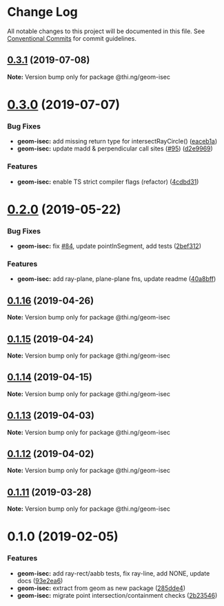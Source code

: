 # Change Log

All notable changes to this project will be documented in this file.
See [Conventional Commits](https://conventionalcommits.org) for commit guidelines.

## [0.3.1](https://github.com/thi-ng/umbrella/compare/@thi.ng/geom-isec@0.3.0...@thi.ng/geom-isec@0.3.1) (2019-07-08)

**Note:** Version bump only for package @thi.ng/geom-isec





# [0.3.0](https://github.com/thi-ng/umbrella/compare/@thi.ng/geom-isec@0.2.0...@thi.ng/geom-isec@0.3.0) (2019-07-07)


### Bug Fixes

* **geom-isec:** add missing return type for intersectRayCircle() ([eaceb1a](https://github.com/thi-ng/umbrella/commit/eaceb1a))
* **geom-isec:** update madd & perpendicular call sites ([#95](https://github.com/thi-ng/umbrella/issues/95)) ([d2e9969](https://github.com/thi-ng/umbrella/commit/d2e9969))


### Features

* **geom-isec:** enable TS strict compiler flags (refactor) ([4cdbd31](https://github.com/thi-ng/umbrella/commit/4cdbd31))





# [0.2.0](https://github.com/thi-ng/umbrella/compare/@thi.ng/geom-isec@0.1.16...@thi.ng/geom-isec@0.2.0) (2019-05-22)


### Bug Fixes

* **geom-isec:** fix [#84](https://github.com/thi-ng/umbrella/issues/84), update pointInSegment, add tests ([2bef312](https://github.com/thi-ng/umbrella/commit/2bef312))


### Features

* **geom-isec:** add ray-plane, plane-plane fns, update readme ([40a8bff](https://github.com/thi-ng/umbrella/commit/40a8bff))





## [0.1.16](https://github.com/thi-ng/umbrella/compare/@thi.ng/geom-isec@0.1.15...@thi.ng/geom-isec@0.1.16) (2019-04-26)

**Note:** Version bump only for package @thi.ng/geom-isec





## [0.1.15](https://github.com/thi-ng/umbrella/compare/@thi.ng/geom-isec@0.1.14...@thi.ng/geom-isec@0.1.15) (2019-04-24)

**Note:** Version bump only for package @thi.ng/geom-isec





## [0.1.14](https://github.com/thi-ng/umbrella/compare/@thi.ng/geom-isec@0.1.13...@thi.ng/geom-isec@0.1.14) (2019-04-15)

**Note:** Version bump only for package @thi.ng/geom-isec





## [0.1.13](https://github.com/thi-ng/umbrella/compare/@thi.ng/geom-isec@0.1.12...@thi.ng/geom-isec@0.1.13) (2019-04-03)

**Note:** Version bump only for package @thi.ng/geom-isec





## [0.1.12](https://github.com/thi-ng/umbrella/compare/@thi.ng/geom-isec@0.1.11...@thi.ng/geom-isec@0.1.12) (2019-04-02)

**Note:** Version bump only for package @thi.ng/geom-isec





## [0.1.11](https://github.com/thi-ng/umbrella/compare/@thi.ng/geom-isec@0.1.10...@thi.ng/geom-isec@0.1.11) (2019-03-28)

**Note:** Version bump only for package @thi.ng/geom-isec







# 0.1.0 (2019-02-05)


### Features

* **geom-isec:** add ray-rect/aabb tests, fix ray-line, add NONE, update docs ([93e2ea6](https://github.com/thi-ng/umbrella/commit/93e2ea6))
* **geom-isec:** extract from geom as new package ([285dde4](https://github.com/thi-ng/umbrella/commit/285dde4))
* **geom-isec:** migrate point intersection/containment checks ([2b23546](https://github.com/thi-ng/umbrella/commit/2b23546))
